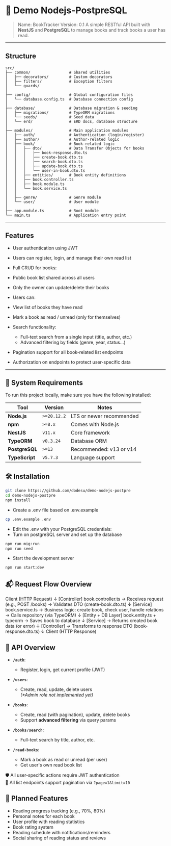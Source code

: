 # 🌟 Demo Nodejs-PostpreSQL
> Name: BookTracker
> Version: 0.1
> A simple RESTful API built with **NestJS** and **PostgreSQL** to manage books and track books a user has read.
---

## Structure
```
src/
├── common/                 # Shared utilities
│   ├── decorators/         # Custom decorators
│   ├── filters/            # Exception filters
│   └── guards/      
│     
├── config/                 # Global configuration files
│   └── database.config.ts  # Database connection config
│
├── database/               # Database migration & seeding
│   ├── migrations/         # TypeORM migrations
│   └── seeds/              # Seed data
│   └── erd/                # ERD docs, database structure
│
├── modules/                # Main application modules
│   ├── auth/               # Authentication (login/register)
│   ├── author/             # Author-related logic
│   ├── book/               # Book-related logic
│   │   ├── dto/            # Data Transfer Objects for books
│   │   │   ├── book-response.dto.ts
│   │   │   ├── create-book.dto.ts
│   │   │   ├── search-book.dto.ts
│   │   │   ├── update-book.dto.ts
│   │   │   └── user-in-book.dto.ts
│   │   ├── entities/       # Book entity definitions
│   │   ├── book.controller.ts
│   │   ├── book.module.ts
│   │   └── book.service.ts
│   │
│   ├── genre/              # Genre module
│   └── user/               # User module
│
├── app.module.ts           # Root module
└── main.ts                 # Application entry point

```
---

##  Features

-  User authentication using JWT
-  Users can register, login, and manage their own read list
-  Full CRUD for books:
  - Public book list shared across all users
  - Only the owner can update/delete their books
-  Users can:
  - View list of books they have read
  - Mark a book as read / unread (only for themselves)
- Search functionality:
  - Full-text search from a single input (title, author, etc.)
  - Advanced filtering by fields (genre, year, status...)

- Pagination support for all book-related list endpoints
- Authorization on endpoints to protect user-specific data
---

## 🧾 System Requirements

To run this project locally, make sure you have the following installed:

| Tool           | Version          | Notes                         |
|----------------|------------------|-------------------------------|
| **Node.js**    | `>=20.12.2`      | LTS or newer recommended      |
| **npm**        | `>=8.x`          | Comes with Node.js            |
| **NestJS**     | `v11.x`          | Core framework                |
| **TypeORM**    | `v0.3.24`        | Database ORM                  |
| **PostgreSQL** | `>=13`           | Recommended: v13 or v14       |
| **TypeScript** | `v5.7.3`         | Language support              |
## 🛠️ Installation

```bash
git clone https://github.com/dodesu/demo-nodejs-postpre
cd demo-nodejs-postpre
npm install
```

- Create a .env file based on .env.example
```bash
cp .env.example .env
```
- Edit the .env with your PostgreSQL credentials:
- Turn on postgreSQL server and set up the database
```bash
npm run mig:run
npm run seed
```
- Start the development server
```bash
npm run start:dev
```

## 📬 Request Flow Overview
Client (HTTP Request)
    ↓
[Controller]
book.controller.ts
    → Receives request (e.g., POST /books)
    → Validates DTO (create-book.dto.ts)
    ↓
[Service]
book.service.ts
    → Business logic: create book, check user, handle relations
    → Calls repository (via TypeORM)
    ↓
[Entity + DB Layer]
book.entity.ts + typeorm
    → Saves book to database
    ↓
[Service]
    → Returns created book data (or error)
    ↓
[Controller]
    → Transforms to response DTO (book-response.dto.ts)
    ↓
Client (HTTP Response)


## 📡 API Overview

- **`/auth`**:  
  - Register, login, get current profile (JWT)

- **`/users`**:  
  - Create, read, update, delete users  
  _(*Admin role not implemented yet)_

- **`/books`**:  
  - Create, read (with pagination), update, delete books  
  - Support **advanced filtering** via query params

- **`/books/search`**:  
  - Full-text search by title, author, etc.

- **`/read-books`**:  
  - Mark a book as read or unread (per user)  
  - Get user's own read book list

🛡 All user-specific actions require JWT authentication  
📄 All list endpoints support pagination via `?page=1&limit=10`

## 💼 Planned Features
- Reading progress tracking (e.g., 70%, 80%)
- Personal notes for each book
- User profile with reading statistics
- Book rating system
- Reading schedule with notifications/reminders
- Social sharing of reading status and reviews

